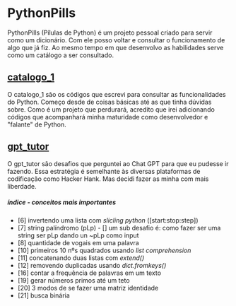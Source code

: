 # PythonPills

PythonPills (Pílulas de Python) é um projeto pessoal criado para servir como um dicionário. Com ele posso voltar e consultar o funcionamento de algo que já fiz. Ao mesmo tempo em que desenvolvo as habilidades serve como um catálogo a ser consultado.

## [catalogo_1](https://github.com/KennedyRMenezes/PythonPills/blob/master/catalogo_1.ipynb)

O catalogo_1 são os códigos que escrevi para consultar as funcionalidades do Python. Começo desde de coisas básicas até as que tinha dúvidas sobre. Como é um projeto que perdurará, acredito que irei adicionando códigos que acompanhará minha maturidade como desenvolvedor e "falante" de Python.


## [gpt_tutor](https://github.com/KennedyRMenezes/PythonPills/blob/master/gpt_tutor.ipynb)

O gpt_tutor são desafios que perguntei ao Chat GPT para que eu pudesse ir fazendo. Essa estratégia é semelhante às diversas plataformas de codificação como Hacker Hank. Mas decidi fazer as minha com mais liberdade.

##### índice - conceitos mais importantes
- [6] invertendo uma lista com *slicling python* ([start:stop:step])
- [7] string palíndromo (pLp)
            - [] um sub desafio é: como fazer ser uma string ser pLp dando un ~pLp como input
- [8] quantidade de vogais em uma palavra
- [10] primeiros 10 nºs quadrados usando *list comprehension*
- [11] concatenando duas listas com *extend()*
- [12] removendo duplicadas usando *dict.fromkeys()*
- [16] contar a frequência de palavras em um texto
- [19] gerar números primos até um teto
- [20] 3 modos de se fazer uma matriz identidade
- [21] busca binária



